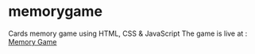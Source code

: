 # memorygame
Cards memory game using HTML, CSS &amp; JavaScript
The game is live at : 
<a href="https://thebikashpokhrel.github.io/memorygame">Memory Game</a>
